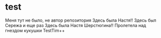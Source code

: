 ﻿# test
Меня тут не было, не автор репoзитория
Здесь была Настя!!
Здесь был Сережа и еще раз
Здесь была Настя Шерстюгина!!
Пролетела над гнездом кукушки
TestTim++

